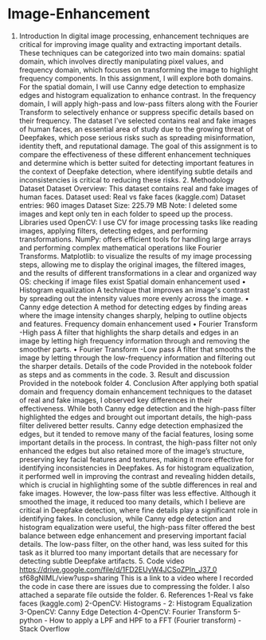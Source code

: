 # Image-Enhancement
 1. Introduction   In digital image processing, enhancement techniques are critical for improving image  quality and extracting important details. These techniques can be categorized into two  main domains: spatial domain, which involves directly manipulating pixel values, and  frequency domain, which focuses on transforming the image to highlight frequency  components. In this assignment, I will explore both domains. For the spatial domain, I  will use Canny edge detection to emphasize edges and histogram equalization to enhance  contrast. In the frequency domain, I will apply high-pass and low-pass filters along with  the Fourier Transform to selectively enhance or suppress specific details based on their  frequency. The dataset I’ve selected contains real and fake images of human faces, an  essential area of study due to the growing threat of Deepfakes, which pose serious risks  such as spreading misinformation, identity theft, and reputational damage. The goal of  this assignment is to compare the effectiveness of these different enhancement techniques  and determine which is better suited for detecting important features in the context of  Deepfake detection, where identifying subtle details and inconsistencies is critical to  reducing these risks.  2. Methodology   Dataset  Dataset Overview:   This dataset contains real and fake images of human faces.  Dataset used: Real vs fake faces (kaggle.com)  Dataset entries: 960 images  Dataset Size: 225.79 MB  Note: I deleted some images and kept only ten in each folder to speed up the process.  Libraries used  OpenCV: I use CV for image processing tasks like reading images, applying filters,  detecting edges, and performing transformations.  NumPy: offers efficient tools for handling large arrays and performing complex  mathematical operations like Fourier Transforms.  Matplotlib: to visualize the results of my image processing steps, allowing me to display  the original images, the filtered images, and the results of different transformations in a  clear and organized way  OS: checking if image files exist  Spatial domain enhancement used   • Histogram equalization   A technique that improves an image's contrast by spreading out the intensity values  more evenly across the image.  • Canny edge detection   A method for detecting edges by finding areas where the image intensity changes  sharply, helping to outline objects and features.  Frequency domain enhancement used  • Fourier Transform -High pass  A filter that highlights the sharp details and edges in an image by letting high frequency information through and removing the smoother parts.  • Fourier Transform -Low pass  A filter that smooths the image by letting through the low-frequency information  and filtering out the sharper details.  Details of the code  Provided in the notebook folder as steps and as comments in the code.  3. Result and discussion  Provided in the notebook folder   4. Conclusion   After applying both spatial domain and frequency domain enhancement techniques to the  dataset of real and fake images, I observed key differences in their effectiveness.  While both Canny edge detection and the high-pass filter highlighted the edges and brought  out important details, the high-pass filter delivered better results. Canny edge detection  emphasized the edges, but it tended to remove many of the facial features, losing some  important details in the process. In contrast, the high-pass filter not only enhanced the edges  but also retained more of the image’s structure, preserving key facial features and textures,  making it more effective for identifying inconsistencies in Deepfakes.  As for histogram equalization, it performed well in improving the contrast and revealing  hidden details, which is crucial in highlighting some of the subtle differences in real and  fake images. However, the low-pass filter was less effective. Although it smoothed the  image, it reduced too many details, which I believe are critical in Deepfake detection,  where fine details play a significant role in identifying fakes.  In conclusion, while Canny edge detection and histogram equalization were useful, the  high-pass filter offered the best balance between edge enhancement and preserving  important facial details. The low-pass filter, on the other hand, was less suited for this task  as it blurred too many important details that are necessary for detecting subtle Deepfake  artifacts.  5. Code video  https://drive.google.com/file/d/1FD2EUyW4JCSoZPln_J37_0 sf68gNIML/view?usp=sharing   This is a link to a video where I recorded the code in case there are issues due to  compressing the folder. I also attached a separate file outside the folder.  6. References  1-Real vs fake faces (kaggle.com)  2-OpenCV: Histograms - 2: Histogram Equalization   3-OpenCV: Canny Edge Detection  4-OpenCV: Fourier Transform  5-python - How to apply a LPF and HPF to a FFT (Fourier transform) - Stack Overflow 
